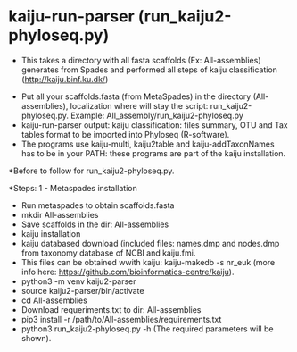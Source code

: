 # kaiju-run-parser (run_kaiju2-phyloseq.py)

* This takes a directory with all fasta scaffolds (Ex: All-assemblies) generates from Spades and performed all steps of kaiju classification (http://kaiju.binf.ku.dk/)
- Put all your scaffolds.fasta (from MetaSpades) in the directory (All-assemblies), localization where will stay the script: run_kaiju2-phyloseq.py. 
   Example: All_assembly/run_kaiju2-phyloseq.py
- kaiju-run-parser output: kaiju classification: files summary, OTU and Tax tables format to be imported into Phyloseq (R-software). 
- The programs use kaiju-multi, kaiju2table and kaiju-addTaxonNames has to be in your PATH: these programs are part of the kaiju installation.

*Before to follow for run_kaiju2-phyloseq.py.

*Steps: 1 - Metaspades installation
- Run metaspades to obtain scaffolds.fasta
- mkdir All-assemblies
- Save scaffolds in the dir: All-assemblies
- kaiju installation
- kaiju databased download (included files: names.dmp and nodes.dmp from taxonomy database of NCBI and kaiju.fmi.
- This files can be obtained wwith kaiju: kaiju-makedb -s nr_euk (more info here: https://github.com/bioinformatics-centre/kaiju).
- python3 -m venv kaiju2-parser
- source kaiju2-parser/bin/activate
- cd All-assemblies
- Download requeriments.txt to dir: All-assemblies
- pip3 install -r /path/to/All-assemblies/requirements.txt
- python3 run_kaiju2-phyloseq.py -h (The required parameters will be shown).
       



